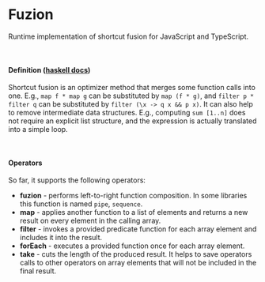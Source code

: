 # Fuzion

Runtime implementation of shortcut fusion for JavaScript and TypeScript.

<br/>

#### Definition ([haskell docs](https://wiki.haskell.org/Short_cut_fusion))
Shortcut fusion is an optimizer method that merges some function calls into one. E.g., `map f * map g` can be substituted by `map (f * g)`, and `filter p * filter q` can be substituted by `filter (\x -> q x && p x)`. It can also help to remove intermediate data structures. E.g., computing `sum [1..n]` does not require an explicit list structure, and the expression is actually translated into a simple loop.

<br/>

#### Operators

So far, it supports the following operators:

- <strong>fuzion</strong> - performs left-to-right function composition. In some libraries this function is named `pipe`, `sequence`.
- <strong>map</strong> - applies another function to a list of elements and returns a new result on every element in the calling array.
- <strong>filter</strong> - invokes a provided predicate function for each array element and includes it into the result.
- <strong>forEach</strong> - executes a provided function once for each array element.
- <strong>take</strong> - cuts the length of the produced result. It helps to save operators calls to other operators on array elements that will not be included in the final result.
